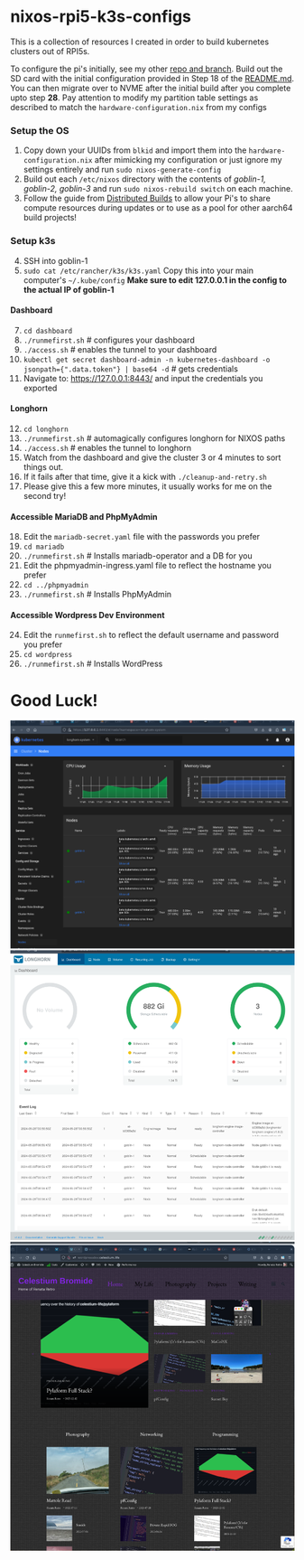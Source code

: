 # nixos-rpi5-k3s-configs
This is a collection of resources I created in order to build kubernetes clusters out of RPI5s.

To configure the pi's initially, see my other [repo and branch](https://github.com/celesrenata/nix-flakes/tree/rpi5). Build out the SD card with the initial configuration provided in Step 18 of the [README.md](https://github.com/celesrenata/nix-flakes/blob/rpi5/README.md). You can then migrate over to NVME after the initial build after you complete upto step **28**. Pay attention to modify my partition table settings as described to match the `hardware-configuration.nix` from my configs

### Setup the OS
1. Copy down your UUIDs from `blkid` and import them into the `hardware-configuration.nix` after mimicking my configuration or just ignore my settings entirely and run `sudo nixos-generate-config`
2. Build out each `/etc/nixos` directory with the contents of *goblin-1, goblin-2, goblin-3* and run `sudo nixos-rebuild switch` on each machine.
3. Follow the guide from [Distributed Builds](https://nixos.wiki/wiki/Distributed_build) to allow your Pi's to share compute resources during updates or to use as a pool for other aarch64 build projects!

### Setup k3s
4. SSH into goblin-1
5. `sudo cat /etc/rancher/k3s/k3s.yaml` Copy this into your main computer's `~/.kube/config` **Make sure to edit 127.0.0.1 in the config to the actual IP of goblin-1**
#### Dashboard
7. `cd dashboard`
8. `./runmefirst.sh`  # configures your dashboard
9. `./access.sh`  # enables the tunnel to your dashboard
10. `kubectl get secret dashboard-admin -n kubernetes-dashboard -o jsonpath={".data.token"} | base64 -d`  # gets credentials
11. Navigate to: https://127.0.0.1:8443/ and input the credentials you exported
#### Longhorn
12. `cd longhorn`
13. `./runmefirst.sh` # automagically configures longhorn for NIXOS paths
14. `./access.sh`  # enables the tunnel to longhorn
15. Watch from the dashboard and give the cluster 3 or 4 minutes to sort things out.
16. If it fails after that time, give it a kick with `./cleanup-and-retry.sh`
17. Please give this a few more minutes, it usually works for me on the second try!
#### Accessible MariaDB and PhpMyAdmin
18. Edit the `mariadb-secret.yaml` file with the passwords you prefer
19. `cd mariadb`
20. `./runmefirst.sh`  # Installs mariadb-operator and a DB for you
21. Edit the phpmyadmin-ingress.yaml file to reflect the hostname you prefer
22. `cd ../phpmyadmin`
23. `./runmefirst.sh`  # Installs PhpMyAdmin
#### Accessible Wordpress Dev Environment
24. Edit the `runmefirst.sh` to reflect the default username and password you prefer
25. `cd wordpress`
26. `./runmefirst.sh` # Installs WordPress

# Good Luck!

![kube-1.png](https://github.com/celesrenata/nixos-rpi5-k3s-configs/raw/main/kube-1.png)
![kube-2.png](https://github.com/celesrenata/nixos-rpi5-k3s-configs/raw/main/kube-2.png)
![kube-3.png](https://github.com/celesrenata/nixos-rpi5-k3s-configs/raw/main/kube-3.png)
